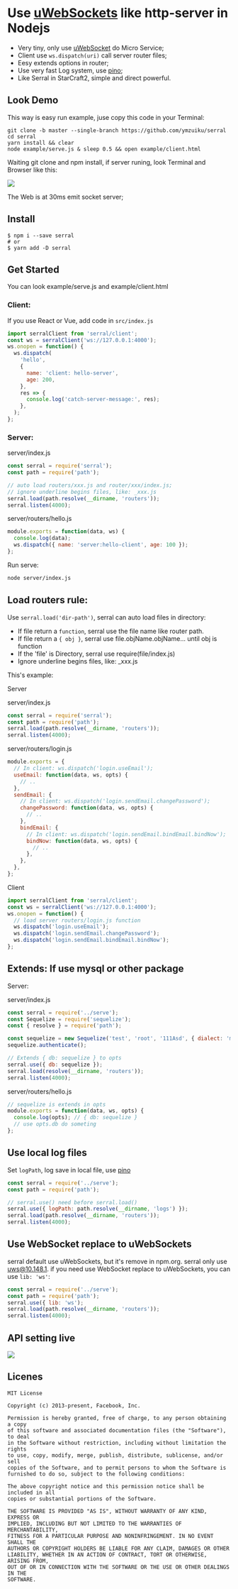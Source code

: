 # Use [uWebSockets](https://github.com/uNetworking/uWebSockets) like http-server in Nodejs

- Very tiny, only use [uWebSocket](https://github.com/uNetworking/uWebSockets) do Micro Service;
- Client use `ws.dispatch(uri)` call server router files;
- Eesy extends options in router;
- Use very fast Log system, use [pino](http://getpino.io/#/);
- Like Serral in StarCraft2, simple and direct powerful.

## Look Demo

This way is easy run example, juse copy this code in your Terminal:

```
git clone -b master --single-branch https://github.com/ymzuiku/serral
cd serral
yarn install && clear
node example/serve.js & sleep 0.5 && open example/client.html
```
Waiting git clone and npm install, if server runing, look Terminal and Browser like this:

![](.imgs/2018-10-02-23-10-37.png)

The Web is at 30ms emit socket server;

## Install

```
$ npm i --save serral
# or
$ yarn add -D serral
```

## Get Started

You can look example/serve.js and example/client.html

### Client:

If you use React or Vue, add code in `src/index.js`

```js
import serralClient from 'serral/client';
const ws = serralClient('ws://127.0.0.1:4000');
ws.onopen = function() {
  ws.dispatch(
    'hello',
    {
      name: 'client: hello-server',
      age: 200,
    },
    res => {
      console.log('catch-server-message:', res);
    },
  );
};
```

### Server:

server/index.js

```js
const serral = require('serral');
const path = require('path');

// auto load routers/xxx.js and router/xxx/index.js;
// ignore underline begins files, like: _xxx.js
serral.load(path.resolve(__dirname, 'routers'));
serral.listen(4000);
```

server/routers/hello.js

```js
module.exports = function(data, ws) {
  console.log(data);
  ws.dispatch({ name: 'server:hello-client', age: 100 });
};
```

Run serve:

```sh
node server/index.js
```

## Load routers  rule:

Use `serral.load('dir-path')`, serral can auto load files in directory:
- If file return a `function`, serral use the file name like router path.
- If file return a `{ obj }`, serral use file.objName.objName... until obj is function
- If the 'file' is Directory, serral use require(file/index.js)
- Ignore underline begins files, like: _xxx.js

This's example:

Server

server/index.js

```js
const serral = require('serral');
const path = require('path');
serral.load(path.resolve(__dirname, 'routers'));
serral.listen(4000);
```
server/routers/login.js

```js
module.exports = {
  // In client: ws.dispatch('login.useEmail');
  useEmail: function(data, ws, opts) {
    // ..
  },
  sendEmail: {
    // In client: ws.dispatch('login.sendEmail.changePassword');
    changePassword: function(data, ws, opts) {
      // ..
    },
    bindEmail: {
      // In client: ws.dispatch('login.sendEmail.bindEmail.bindNow');
      bindNow: function(data, ws, opts) {
        // ..
      },
    },
  },
};
```

Client

```js
import serralClient from 'serral/client';
const ws = serralClient('ws://127.0.0.1:4000');
ws.onopen = function() {
  // load server routers/login.js function
  ws.dispatch('login.useEmail');
  ws.dispatch('login.sendEmail.changePassword');
  ws.dispatch('login.sendEmail.bindEmail.bindNow');
};
```

## Extends: If use mysql or other package

Server:

server/index.js

```js
const serral = require('../serve');
const Sequelize = require('sequelize');
const { resolve } = require('path');

const sequelize = new Sequelize('test', 'root', '111Asd', { dialect: 'mysql' });
sequelize.authenticate();

// Extends { db: sequelize } to opts
serral.use({ db: sequelize });
serral.load(resolve(__dirname, 'routers'));
serral.listen(4000);
```

server/routers/hello.js

```js
// sequelize is extends in opts
module.exports = function(data, ws, opts) {
  console.log(opts); // { db: sequelize }
  // use opts.db do someting
};
```

## Use local log files

Set `logPath`, log save in local file, use [pino](https://github.com/pinojs/pino)

```js
const serral = require('../serve');
const path = require('path');

// serral.use() need before serral.load()
serral.use({ logPath: path.resolve(__dirname, 'logs') });
serral.load(path.resolve(__dirname, 'routers'));
serral.listen(4000);
```

## Use WebSocket replace to uWebSockets

serral default use uWebSockets, but it's remove in npm.org. serral only use uws@10.148.1. if you need use WebSocket replace to uWebSockets, you can use `lib: 'ws'`:

```js
const serral = require('../serve');
const path = require('path');
serral.use({ lib: 'ws');
serral.load(path.resolve(__dirname, 'routers'));
serral.listen(4000);
```

## API setting live

![](.imgs/2018-10-02-22-47-35.png)


## Licenes

```
MIT License

Copyright (c) 2013-present, Facebook, Inc.

Permission is hereby granted, free of charge, to any person obtaining a copy
of this software and associated documentation files (the "Software"), to deal
in the Software without restriction, including without limitation the rights
to use, copy, modify, merge, publish, distribute, sublicense, and/or sell
copies of the Software, and to permit persons to whom the Software is
furnished to do so, subject to the following conditions:

The above copyright notice and this permission notice shall be included in all
copies or substantial portions of the Software.

THE SOFTWARE IS PROVIDED "AS IS", WITHOUT WARRANTY OF ANY KIND, EXPRESS OR
IMPLIED, INCLUDING BUT NOT LIMITED TO THE WARRANTIES OF MERCHANTABILITY,
FITNESS FOR A PARTICULAR PURPOSE AND NONINFRINGEMENT. IN NO EVENT SHALL THE
AUTHORS OR COPYRIGHT HOLDERS BE LIABLE FOR ANY CLAIM, DAMAGES OR OTHER
LIABILITY, WHETHER IN AN ACTION OF CONTRACT, TORT OR OTHERWISE, ARISING FROM,
OUT OF OR IN CONNECTION WITH THE SOFTWARE OR THE USE OR OTHER DEALINGS IN THE
SOFTWARE.
```
